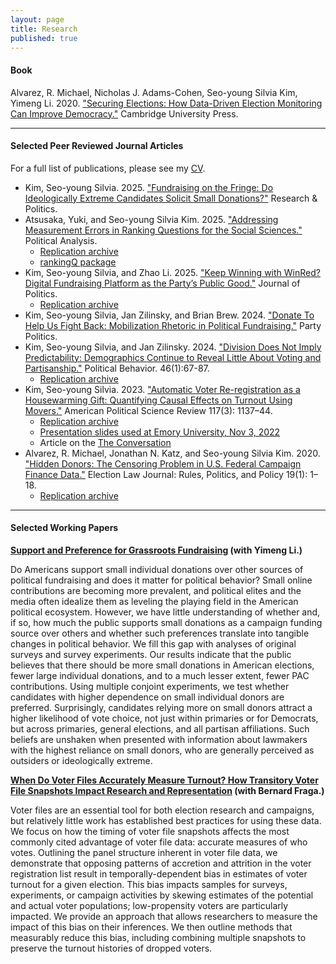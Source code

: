 ```yaml
---
layout: page
title: Research
published: true
---
```


#### Book

Alvarez, R. Michael, Nicholas J. Adams-Cohen, Seo-young Silvia Kim, Yimeng Li. 2020. ["Securing Elections: How Data-Driven Election Monitoring Can Improve Democracy."](https://www.cambridge.org/core/elements/securing-american-elections/44DB59AB97CD8538ABCC6AD0AD00CCF4) Cambridge University Press.

--------------------------------------

#### Selected Peer Reviewed Journal Articles

For a full list of publications, please see my [CV](https://sysilviakim.com/cv/).

- Kim, Seo-young Silvia. 2025. ["Fundraising on the Fringe: Do Ideologically Extreme Candidates Solicit Small Donations?"](https://doi.org/10.1177/20531680251362036) Research & Politics.
- Atsusaka, Yuki, and Seo-young Silvia Kim. 2025. ["Addressing Measurement Errors in Ranking Questions for the Social Sciences."](https://doi.org/10.1017/pan.2024.33) Political Analysis.
    - [Replication archive](https://doi.org/10.7910/DVN/UCTXEF)
    - [rankingQ package](https://github.com/sysilviakim/rankingQ)
- Kim, Seo-young Silvia, and Zhao Li. 2025. ["Keep Winning with WinRed? Digital Fundraising Platform as the Party’s Public Good."](https://doi.org/10.1086/735435) Journal of Politics.
    - [Replication archive](https://doi.org/10.7910/DVN/742910) 
- Kim, Seo-young Silvia, Jan Zilinsky, and Brian Brew. 2024. ["Donate To Help Us Fight Back: Mobilization Rhetoric in Political Fundraising."](https://journals.sagepub.com/doi/10.1177/13540688241235901) Party Politics.
- Kim, Seo-young Silvia, and Jan Zilinsky. 2024. ["Division Does Not Imply Predictability: Demographics Continue to Reveal Little About Voting and Partisanship."](https://link.springer.com/article/10.1007/s11109-022-09816-z) Political Behavior. 46(1):67-87.
    - [Replication archive](https://github.com/sysilviakim/surveyML)
- Kim, Seo-young Silvia. 2023. ["Automatic Voter Re-registration as a Housewarming Gift: Quantifying Causal Effects on Turnout Using Movers."](https://doi.org/10.1017/S0003055422000983) American Political Science Review 117(3): 1137–44.
    - [Replication archive](https://doi.org/10.7910/DVN/ILKRK2) 
    - [Presentation slides used at Emory University, Nov 3, 2022](https://www.dropbox.com/scl/fi/vp6ow58dg6gx7izct0b53/emory-slides.pdf?rlkey=p1mwkz56pc3ck2cvprzu79i7u&raw=1)
    - Article on the [The Conversation](https://theconversation.com/automatic-voter-reregistration-can-substantially-boost-turnout-193492)
- Alvarez, R. Michael, Jonathan N. Katz, and Seo-young Silvia Kim. 2020. ["Hidden Donors: The Censoring Problem in U.S. Federal Campaign Finance Data."](https://www.liebertpub.com/doi/full/10.1089/elj.2019.0593) Election Law Journal: Rules, Politics, and Policy 19(1): 1–18.
    - [Replication archive](https://github.com/sysilviakim/turnout2016)

--------------------------------------

#### Selected Working Papers

**[Support and Preference for Grassroots Fundraising](https://osf.io/preprints/socarxiv/dzbhq_v1) (with Yimeng Li.) <br/>**

Do Americans support small individual donations over other sources of political fundraising and does it matter for political behavior? Small online contributions are becoming more prevalent, and political elites and the media often idealize them as leveling the playing field in the American political ecosystem. However, we have little understanding of whether and, if so, how much the public supports small donations as a campaign funding source over others and whether such preferences translate into tangible changes in political behavior. We fill this gap with analyses of original surveys and survey experiments. Our results indicate that the public believes that there should be more small donations in American elections, fewer large individual donations, and to a much lesser extent, fewer PAC contributions. Using multiple conjoint experiments, we test whether candidates with higher dependence on small individual donors are preferred. Surprisingly, candidates relying more on small donors attract a higher likelihood of vote choice, not just within primaries or for Democrats, but across primaries, general elections, and all partisan affiliations. Such beliefs are unshaken when presented with information about lawmakers with the highest reliance on small donors, who are generally perceived as outsiders or ideologically extreme.

**[When Do Voter Files Accurately Measure Turnout? How Transitory Voter File Snapshots Impact Research and Representation](https://doi.org/10.33774/apsa-2022-qr0gd) (with Bernard Fraga.) <br/>** 

Voter files are an essential tool for both election research and campaigns, but relatively little work has established best practices for using these data. We focus on how the timing of voter file snapshots affects the most commonly cited advantage of voter file data: accurate measures of who votes. Outlining the panel structure inherent in voter file data, we demonstrate that opposing patterns of accretion and attrition in the voter registration list result in temporally-dependent bias in estimates of voter turnout for a given election. This bias impacts samples for surveys, experiments, or campaign activities by skewing estimates of the potential and actual voter populations; low-propensity voters are particularly impacted. We provide an approach that allows researchers to measure the impact of this bias on their inferences. We then outline methods that measurably reduce this bias, including combining multiple snapshots to preserve the turnout histories of dropped voters.
